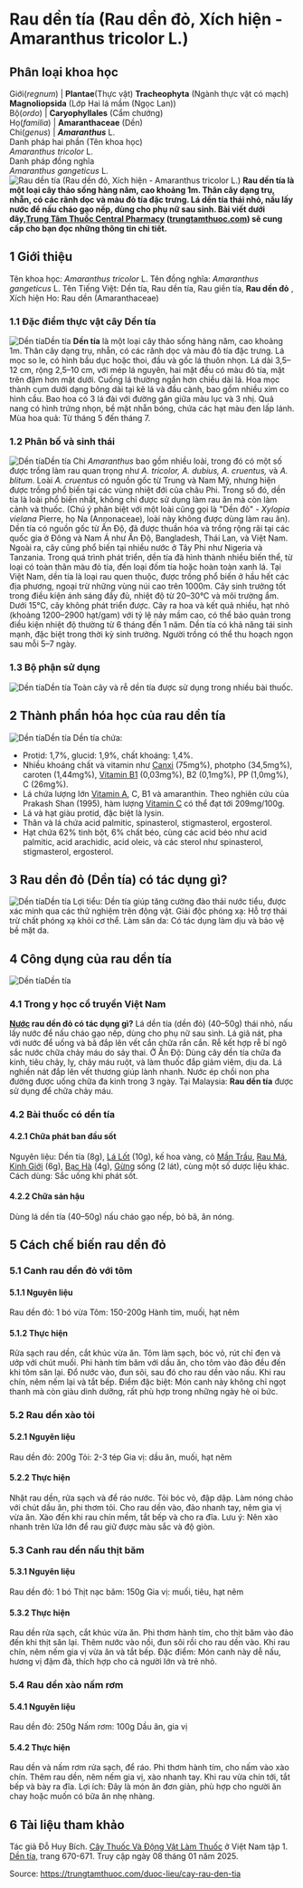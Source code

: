 # Rau dền tía (Rau dền đỏ, Xích hiện - Amaranthus tricolor L.)

Phân loại khoa học  
---  
Giới(_regnum_) |  **Plantae**(Thực vật) **Tracheophyta** (Ngành thực vật có mạch) **Magnoliopsida** (Lớp Hai lá mầm (Ngọc Lan))  
Bộ(_ordo_) | **Caryophyllales** (Cẩm chướng)  
Họ(_familia_) | **Amaranthaceae** (Dền)  
Chi(_genus_) | _**Amaranthus**_ L.  
Danh pháp hai phần (Tên khoa học)  
_Amaranthus tricolor_ L.  
Danh pháp đồng nghĩa  
_Amaranthus gangeticus_ L.  
![Rau dền tía \(Rau dền đỏ, Xích hiện - Amaranthus tricolor L.\)](https://trungtamthuoc.com/images/others/den-tia-3-7230.jpg)
**Rau dền tía là một loại cây thảo sống hàng năm, cao khoảng 1m. Thân cây dạng trụ, nhẵn, có các rãnh dọc và màu đỏ tía đặc trưng. Lá dền tía thái nhỏ, nấu lấy nước để nấu cháo gạo nếp, dùng cho phụ nữ sau sinh. Bài viết dưới đây,[Trung Tâm Thuốc Central Pharmacy](https://trungtamthuoc.com/ "Trung Tâm Thuốc Central Pharmacy") ([trungtamthuoc.com](https://trungtamthuoc.com/ "trungtamthuoc.com")) sẽ cung cấp cho bạn đọc những thông tin chi tiết.**
##  1 Giới thiệu
Tên khoa học: _Amaranthus tricolor_ L.
Tên đồng nghĩa: _Amaranthus gangeticus_ L.
Tên Tiếng Việt: Dền tía, Rau dền tía, Rau giền tía, **Rau dền đỏ** , Xích hiện
Ho: Rau dền (Amaranthaceae)
### 1.1 Đặc điểm thực vật cây Dền tía
![Dền tía](https://trungtamthuoc.com/images/item/den-tia-1.jpg)Dền tía
**Dền tía** là một loại cây thảo sống hàng năm, cao khoảng 1m. Thân cây dạng trụ, nhẵn, có các rãnh dọc và màu đỏ tía đặc trưng. Lá mọc so le, có hình bầu dục hoặc thoi, đầu và gốc lá thuôn nhọn. Lá dài 3,5–12 cm, rộng 2,5–10 cm, với mép lá nguyên, hai mặt đều có màu đỏ tía, mặt trên đậm hơn mặt dưới. Cuống lá thường ngắn hơn chiều dài lá.
Hoa mọc thành cụm dưới dạng bông dài tại kẽ lá và đầu cành, bao gồm nhiều xim co hình cầu. Bao hoa có 3 lá đài với đường gân giữa màu lục và 3 nhị. Quả nang có hình trứng nhọn, bề mặt nhẵn bóng, chứa các hạt màu đen lấp lánh.
Mùa hoa quả: Từ tháng 5 đến tháng 7.
### 1.2 Phân bố và sinh thái
![Dền tía](https://trungtamthuoc.com/images/item/den-tia-2.jpg)Dền tía
Chi _Amaranthus_ bao gồm nhiều loài, trong đó có một số được trồng làm rau quan trọng như _A. tricolor, A. dubius, A. cruentus,_ và _A. blitum_. Loài _A. cruentus_ có nguồn gốc từ Trung và Nam Mỹ, nhưng hiện được trồng phổ biến tại các vùng nhiệt đới của châu Phi. Trong số đó, dền tía là loài phổ biến nhất, không chỉ được sử dụng làm rau ăn mà còn làm cảnh và thuốc. (Chú ý phân biệt với một loài cũng gọi là "Dền đỏ" -  _Xylopia vielana_ Pierre, họ Na (Annonaceae), loài này không được dùng làm rau ăn).
Dền tía có nguồn gốc từ Ấn Độ, đã được thuần hóa và trồng rộng rãi tại các quốc gia ở Đông và Nam Á như Ấn Độ, Bangladesh, Thái Lan, và Việt Nam. Ngoài ra, cây cũng phổ biến tại nhiều nước ở Tây Phi như Nigeria và Tanzania. Trong quá trình phát triển, dền tía đã hình thành nhiều biến thể, từ loại có toàn thân màu đỏ tía, đến loại đốm tía hoặc hoàn toàn xanh lá.
Tại Việt Nam, dền tía là loại rau quen thuộc, được trồng phổ biến ở hầu hết các địa phương, ngoại trừ những vùng núi cao trên 1000m. Cây sinh trưởng tốt trong điều kiện ánh sáng đầy đủ, nhiệt độ từ 20–30°C và môi trường ẩm. Dưới 15°C, cây không phát triển được. Cây ra hoa và kết quả nhiều, hạt nhỏ (khoảng 1200–2900 hạt/gam) với tỷ lệ nảy mầm cao, có thể bảo quản trong điều kiện nhiệt độ thường từ 6 tháng đến 1 năm.
Dền tía có khả năng tái sinh mạnh, đặc biệt trong thời kỳ sinh trưởng. Người trồng có thể thu hoạch ngọn sau mỗi 5–7 ngày.
### 1.3 Bộ phận sử dụng
![Dền tía](https://trungtamthuoc.com/images/item/den-tia-4.jpg)Dền tía
Toàn cây và rễ dền tía được sử dụng trong nhiều bài thuốc.
##  2 Thành phần hóa học của rau dền tía
![Dền tía](https://trungtamthuoc.com/images/item/den-tia-5.jpg)Dền tía
Dền tía chứa:
  * Protid: 1,7%, glucid: 1,9%, chất khoáng: 1,4%.
  * Nhiều khoáng chất và vitamin như [Canxi](https://trungtamthuoc.com/hoat-chat/canxi "Canxi") (75mg%), photpho (34,5mg%), caroten (1,44mg%), [Vitamin B1](https://trungtamthuoc.com/hoat-chat/vitamin-b1 "Vitamin B1") (0,03mg%), B2 (0,1mg%), PP (1,0mg%), C (26mg%).
  * Lá chứa lượng lớn [Vitamin A](https://trungtamthuoc.com/hoat-chat/retinol "Vitamin A"), C, B1 và amaranthin. Theo nghiên cứu của Prakash Shan (1995), hàm lượng [Vitamin C](https://trungtamthuoc.com/hoat-chat/vitamin-c "Vitamin C") có thể đạt tới 209mg/100g.
  * Lá và hạt giàu protid, đặc biệt là lysin.
  * Thân và lá chứa acid palmitic, spinasterol, stigmasterol, ergosterol.
  * Hạt chứa 62% tinh bột, 6% chất béo, cùng các acid béo như acid palmitic, acid arachidic, acid oleic, và các sterol như spinasterol, stigmasterol, ergosterol.


##  3 Rau dền đỏ (Dền tía) có tác dụng gì?
![Dền tía](https://trungtamthuoc.com/images/item/den-tia-6.jpg)Dền tía
Lợi tiểu: Dền tía giúp tăng cường đào thải nước tiểu, được xác minh qua các thử nghiệm trên động vật.
Giải độc phóng xạ: Hỗ trợ thải trừ chất phóng xạ khỏi cơ thể.
Làm săn da: Có tác dụng làm dịu và bảo vệ bề mặt da.
##  4 Công dụng của rau dền tía
![Dền tía](https://trungtamthuoc.com/images/item/den-tia-7.jpg)Dền tía
### 4.1 Trong y học cổ truyền Việt Nam
**[Nước](https://trungtamthuoc.com/hoat-chat/nuoc "Nước") rau dền đỏ có tác dụng gì?** Lá dền tía (dền đỏ) (40–50g) thái nhỏ, nấu lấy nước để nấu cháo gạo nếp, dùng cho phụ nữ sau sinh. Lá giã nát, pha với nước để uống và bã đắp lên vết cắn chữa rắn cắn. Rễ kết hợp rễ bí ngô sắc nước chữa chảy máu do sảy thai.
Ở Ấn Độ: Dùng cây dền tía chữa đa kinh, tiêu chảy, lỵ, chảy máu ruột, và làm thuốc đắp giảm viêm, dịu da. Lá nghiền nát đắp lên vết thương giúp lành nhanh. Nước ép chồi non pha đường được uống chữa đa kinh trong 3 ngày.
Tại Malaysia: **Rau dền tía** được sử dụng để chữa chảy máu.
### 4.2 Bài thuốc có dền tía
#### 4.2.1 Chữa phát ban đầu sốt
Nguyên liệu: Dền tía (8g), [Lá Lốt](https://trungtamthuoc.com/duoc-lieu/la-lot "Lá Lốt") (10g), kế hoa vàng, cỏ [Mần Trầu](https://trungtamthuoc.com/duoc-lieu/co-man-trau "Mần Trầu"), [Rau Má](https://trungtamthuoc.com/duoc-lieu/rau-ma-13 "Rau Má"), [Kinh Giới](https://trungtamthuoc.com/duoc-lieu/kinh-gioi-74 "Kinh Giới") (6g), [Bạc Hà](https://trungtamthuoc.com/duoc-lieu/bac-ha "Bạc Hà") (4g), [Gừng](https://trungtamthuoc.com/duoc-lieu/gung-14 "Gừng") sống (2 lát), cùng một số dược liệu khác.
Cách dùng: Sắc uống khi phát sốt.
#### 4.2.2 Chữa sản hậu
Dùng lá dền tía (40–50g) nấu cháo gạo nếp, bỏ bã, ăn nóng.
##  5 Cách chế biến rau dền đỏ
### 5.1 Canh rau dền đỏ với tôm
#### 5.1.1 Nguyên liệu 
Rau dền đỏ: 1 bó vừa
Tôm: 150-200g
Hành tím, muối, hạt nêm
#### 5.1.2 Thực hiện
Rửa sạch rau dền, cắt khúc vừa ăn.
Tôm làm sạch, bóc vỏ, rút chỉ đen và ướp với chút muối.
Phi hành tím băm với dầu ăn, cho tôm vào đảo đều đến khi tôm săn lại.
Đổ nước vào, đun sôi, sau đó cho rau dền vào nấu.
Khi rau chín, nêm nếm lại và tắt bếp.
Điểm đặc biệt: Món canh này không chỉ ngọt thanh mà còn giàu dinh dưỡng, rất phù hợp trong những ngày hè oi bức.
### 5.2 Rau dền xào tỏi
#### 5.2.1 Nguyên liệu 
Rau dền đỏ: 200g
Tỏi: 2-3 tép
Gia vị: dầu ăn, muối, hạt nêm
#### 5.2.2 Thực hiện
Nhặt rau dền, rửa sạch và để ráo nước.
Tỏi bóc vỏ, đập dập.
Làm nóng chảo với chút dầu ăn, phi thơm tỏi.
Cho rau dền vào, đảo nhanh tay, nêm gia vị vừa ăn.
Xào đến khi rau chín mềm, tắt bếp và cho ra đĩa.
Lưu ý: Nên xào nhanh trên lửa lớn để rau giữ được màu sắc và độ giòn.
### 5.3 Canh rau dền nấu thịt băm
#### 5.3.1 Nguyên liệu
Rau dền đỏ: 1 bó
Thịt nạc băm: 150g
Gia vị: muối, tiêu, hạt nêm
#### 5.3.2 Thực hiện
Rau dền rửa sạch, cắt khúc vừa ăn.
Phi thơm hành tím, cho thịt băm vào đảo đến khi thịt săn lại.
Thêm nước vào nồi, đun sôi rồi cho rau dền vào.
Khi rau chín, nêm nếm gia vị vừa ăn và tắt bếp.
Đặc điểm: Món canh này dễ nấu, hương vị đậm đà, thích hợp cho cả người lớn và trẻ nhỏ.
### 5.4 Rau dền xào nấm rơm
#### 5.4.1 Nguyên liệu
Rau dền đỏ: 250g
Nấm rơm: 100g
Dầu ăn, gia vị
#### 5.4.2 Thực hiện
Rau dền và nấm rơm rửa sạch, để ráo.
Phi thơm hành tím, cho nấm vào xào chín.
Thêm rau dền, nêm nếm gia vị, xào nhanh tay.
Khi rau vừa chín tới, tắt bếp và bày ra đĩa.
Lợi ích: Đây là món ăn đơn giản, phù hợp cho người ăn chay hoặc muốn có bữa ăn nhẹ nhàng.
##  6 Tài liệu tham khảo
Tác giả Đỗ Huy Bích. [Cây Thuốc Và Động Vật Làm Thuốc](https://trungtamthuoc.com/bai-viet/doc-online-va-tai-mien-phi-pdf-sach-cay-thuoc-va-dong-vat-lam-thuoc-o-viet-nam "Cây Thuốc Và Động Vật Làm Thuốc") ở Việt Nam tập 1. [Dền tía,](https://trungtamthuoc.com/upload/pdf/cay-thuoc-va-dong-vat-lam-thuoc-tap-1-trungtamthuoc.com.pdf) trang 670-671. Truy cập ngày 08 tháng 01 năm 2025.


Source: https://trungtamthuoc.com/duoc-lieu/cay-rau-den-tia